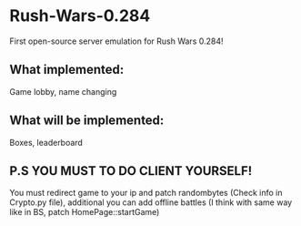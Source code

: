 # Rush-Wars-0.284
First open-source server emulation for Rush Wars 0.284!


## What implemented:
Game lobby, name changing

## What will be implemented:
Boxes, leaderboard

## P.S YOU MUST TO DO CLIENT YOURSELF!
You must redirect game to your ip and patch randombytes (Check info in Crypto.py file), additional you can add offline battles (I think with same way like in BS, patch HomePage::startGame)

